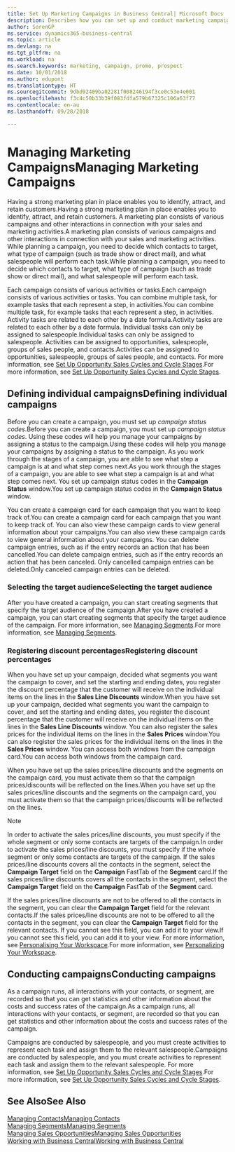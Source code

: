 ```yaml
---
title: Set Up Marketing Campaigns in Business Central| Microsoft Docs
description: Describes how you can set up and conduct marketing campaigns in Business Central to help you identify and attract prospects and retain customers.
author: SorenGP
ms.service: dynamics365-business-central
ms.topic: article
ms.devlang: na
ms.tgt_pltfrm: na
ms.workload: na
ms.search.keywords: marketing, campaign, promo, prospect
ms.date: 10/01/2018
ms.author: edupont
ms.translationtype: HT
ms.sourcegitcommit: 9dbd92409ba02281f008246194f3ce0c53e4e001
ms.openlocfilehash: f3c4c50b33b39f083fdfa579b67325c106a63f77
ms.contentlocale: en-au
ms.lasthandoff: 09/28/2018

---
```

# <a name="managing-marketing-campaigns"></a><span data-ttu-id="48af7-103">Managing Marketing Campaigns</span><span class="sxs-lookup"><span data-stu-id="48af7-103">Managing Marketing Campaigns</span></span>
<span data-ttu-id="48af7-104">Having a strong marketing plan in place enables you to identify, attract, and retain customers.</span><span class="sxs-lookup"><span data-stu-id="48af7-104">Having a strong marketing plan in place enables you to identify, attract, and retain customers.</span></span> <span data-ttu-id="48af7-105">A marketing plan consists of various campaigns and other interactions in connection with your sales and marketing activities.</span><span class="sxs-lookup"><span data-stu-id="48af7-105">A marketing plan consists of various campaigns and other interactions in connection with your sales and marketing activities.</span></span> <span data-ttu-id="48af7-106">While planning a campaign, you need to decide which contacts to target, what type of campaign (such as trade show or direct mail), and what salespeople will perform each task.</span><span class="sxs-lookup"><span data-stu-id="48af7-106">While planning a campaign, you need to decide which contacts to target, what type of campaign (such as trade show or direct mail), and what salespeople will perform each task.</span></span>

<span data-ttu-id="48af7-107">Each campaign consists of various activities or tasks.</span><span class="sxs-lookup"><span data-stu-id="48af7-107">Each campaign consists of various activities or tasks.</span></span> <span data-ttu-id="48af7-108">You can combine multiple task, for example tasks that each represent a step, in activities.</span><span class="sxs-lookup"><span data-stu-id="48af7-108">You can combine multiple task, for example tasks that each represent a step, in activities.</span></span> <span data-ttu-id="48af7-109">Activity tasks are related to each other by a date formula.</span><span class="sxs-lookup"><span data-stu-id="48af7-109">Activity tasks are related to each other by a date formula.</span></span> <span data-ttu-id="48af7-110">Individual tasks can only be assigned to salespeople.</span><span class="sxs-lookup"><span data-stu-id="48af7-110">Individual tasks can only be assigned to salespeople.</span></span> <span data-ttu-id="48af7-111">Activities can be assigned to opportunities, salespeople, groups of sales people, and contacts.</span><span class="sxs-lookup"><span data-stu-id="48af7-111">Activities can be assigned to opportunities, salespeople, groups of sales people, and contacts.</span></span> <span data-ttu-id="48af7-112">For more information, see [Set Up Opportunity Sales Cycles and Cycle Stages](marketing-how-setup-opportunity-sales-cycles-stages.md).</span><span class="sxs-lookup"><span data-stu-id="48af7-112">For more information, see [Set Up Opportunity Sales Cycles and Cycle Stages](marketing-how-setup-opportunity-sales-cycles-stages.md).</span></span>

## <a name="defining-individual-campaigns"></a><span data-ttu-id="48af7-113">Defining individual campaigns</span><span class="sxs-lookup"><span data-stu-id="48af7-113">Defining individual campaigns</span></span>
<span data-ttu-id="48af7-114">Before you can create a campaign, you must set up *campaign status codes*.</span><span class="sxs-lookup"><span data-stu-id="48af7-114">Before you can create a campaign, you must set up *campaign status codes*.</span></span> <span data-ttu-id="48af7-115">Using these codes will help you manage your campaigns by assigning a status to the campaign.</span><span class="sxs-lookup"><span data-stu-id="48af7-115">Using these codes will help you manage your campaigns by assigning a status to the campaign.</span></span> <span data-ttu-id="48af7-116">As you work through the stages of a campaign, you are able to see what step a campaign is at and what step comes next.</span><span class="sxs-lookup"><span data-stu-id="48af7-116">As you work through the stages of a campaign, you are able to see what step a campaign is at and what step comes next.</span></span> <span data-ttu-id="48af7-117">You set up campaign status codes in the **Campaign Status** window.</span><span class="sxs-lookup"><span data-stu-id="48af7-117">You set up campaign status codes in the **Campaign Status** window.</span></span>

<span data-ttu-id="48af7-118">You can create a campaign card for each campaign that you want to keep track of.</span><span class="sxs-lookup"><span data-stu-id="48af7-118">You can create a campaign card for each campaign that you want to keep track of.</span></span> <span data-ttu-id="48af7-119">You can also view these campaign cards to view general information about your campaigns.</span><span class="sxs-lookup"><span data-stu-id="48af7-119">You can also view these campaign cards to view general information about your campaigns.</span></span>
<span data-ttu-id="48af7-120">You can delete campaign entries, such as if the entry records an action that has been cancelled.</span><span class="sxs-lookup"><span data-stu-id="48af7-120">You can delete campaign entries, such as if the entry records an action that has been canceled.</span></span> <span data-ttu-id="48af7-121">Only cancelled campaign entries can be deleted.</span><span class="sxs-lookup"><span data-stu-id="48af7-121">Only canceled campaign entries can be deleted.</span></span>

### <a name="selecting-the-target-audience"></a><span data-ttu-id="48af7-122">Selecting the target audience</span><span class="sxs-lookup"><span data-stu-id="48af7-122">Selecting the target audience</span></span>
<span data-ttu-id="48af7-123">After you have created a campaign, you can start creating segments that specify the target audience of the campaign.</span><span class="sxs-lookup"><span data-stu-id="48af7-123">After you have created a campaign, you can start creating segments that specify the target audience of the campaign.</span></span> <span data-ttu-id="48af7-124">For more information, see [Managing Segments](marketing-segments.md).</span><span class="sxs-lookup"><span data-stu-id="48af7-124">For more information, see [Managing Segments](marketing-segments.md).</span></span>

### <a name="registering-discount-percentages"></a><span data-ttu-id="48af7-125">Registering discount percentages</span><span class="sxs-lookup"><span data-stu-id="48af7-125">Registering discount percentages</span></span>
<span data-ttu-id="48af7-126">When you have set up your campaign, decided what segments you want the campaign to cover, and set the starting and ending dates, you register the discount percentage that the customer will receive on the individual items on the lines in the **Sales Line Discounts** window.</span><span class="sxs-lookup"><span data-stu-id="48af7-126">When you have set up your campaign, decided what segments you want the campaign to cover, and set the starting and ending dates, you register the discount percentage that the customer will receive on the individual items on the lines in the **Sales Line Discounts** window.</span></span> <span data-ttu-id="48af7-127">You can also register the sales prices for the individual items on the lines in the **Sales Prices** window.</span><span class="sxs-lookup"><span data-stu-id="48af7-127">You can also register the sales prices for the individual items on the lines in the **Sales Prices** window.</span></span> <span data-ttu-id="48af7-128">You can access both windows from the campaign card.</span><span class="sxs-lookup"><span data-stu-id="48af7-128">You can access both windows from the campaign card.</span></span>

 <span data-ttu-id="48af7-129">When you have set up the sales prices/line discounts and the segments on the campaign card, you must activate them so that the campaign prices/discounts will be reflected on the lines.</span><span class="sxs-lookup"><span data-stu-id="48af7-129">When you have set up the sales prices/line discounts and the segments on the campaign card, you must activate them so that the campaign prices/discounts will be reflected on the lines.</span></span>

> [!NOTE]  
>   <span data-ttu-id="48af7-130">In order to activate the sales prices/line discounts, you must specify if the whole segment or only some contacts are targets of the campaign.</span><span class="sxs-lookup"><span data-stu-id="48af7-130">In order to activate the sales prices/line discounts, you must specify if the whole segment or only some contacts are targets of the campaign.</span></span> <span data-ttu-id="48af7-131">If the sales prices/line discounts covers all the contacts in the segment, select the **Campaign Target** field on the **Campaign** FastTab of the **Segment** card.</span><span class="sxs-lookup"><span data-stu-id="48af7-131">If the sales prices/line discounts covers all the contacts in the segment, select the **Campaign Target** field on the **Campaign** FastTab of the **Segment** card.</span></span>

<span data-ttu-id="48af7-132">If the sales prices/line discounts are not to be offered to all the contacts in the segment, you can clear the **Campaign Target** field for the relevant contacts.</span><span class="sxs-lookup"><span data-stu-id="48af7-132">If the sales prices/line discounts are not to be offered to all the contacts in the segment, you can clear the **Campaign Target** field for the relevant contacts.</span></span> <span data-ttu-id="48af7-133">If you cannot see this field, you can add it to your view.</span><span class="sxs-lookup"><span data-stu-id="48af7-133">If you cannot see this field, you can add it to your view.</span></span> <span data-ttu-id="48af7-134">For more information, see [Personalising Your Workspace](ui-personalization-user.md).</span><span class="sxs-lookup"><span data-stu-id="48af7-134">For more information, see [Personalizing Your Workspace](ui-personalization-user.md).</span></span>

## <a name="conducting-campaigns"></a><span data-ttu-id="48af7-135">Conducting campaigns</span><span class="sxs-lookup"><span data-stu-id="48af7-135">Conducting campaigns</span></span>
<span data-ttu-id="48af7-136">As a campaign runs, all interactions with your contacts, or segment, are recorded so that you can get statistics and other information about the costs and success rates of the campaign.</span><span class="sxs-lookup"><span data-stu-id="48af7-136">As a campaign runs, all interactions with your contacts, or segment, are recorded so that you can get statistics and other information about the costs and success rates of the campaign.</span></span>

<span data-ttu-id="48af7-137">Campaigns are conducted by salespeople, and you must create activities to represent each task and assign them to the relevant salespeople.</span><span class="sxs-lookup"><span data-stu-id="48af7-137">Campaigns are conducted by salespeople, and you must create activities to represent each task and assign them to the relevant salespeople.</span></span> <span data-ttu-id="48af7-138">For more information, see [Set Up Opportunity Sales Cycles and Cycle Stages](marketing-how-setup-opportunity-sales-cycles-stages.md).</span><span class="sxs-lookup"><span data-stu-id="48af7-138">For more information, see [Set Up Opportunity Sales Cycles and Cycle Stages](marketing-how-setup-opportunity-sales-cycles-stages.md).</span></span>

## <a name="see-also"></a><span data-ttu-id="48af7-139">See Also</span><span class="sxs-lookup"><span data-stu-id="48af7-139">See Also</span></span>
[<span data-ttu-id="48af7-140">Managing Contacts</span><span class="sxs-lookup"><span data-stu-id="48af7-140">Managing Contacts</span></span>](marketing-contacts.md)  
[<span data-ttu-id="48af7-141">Managing Segments</span><span class="sxs-lookup"><span data-stu-id="48af7-141">Managing Segments</span></span>](marketing-segments.md)  
[<span data-ttu-id="48af7-142">Managing Sales Opportunities</span><span class="sxs-lookup"><span data-stu-id="48af7-142">Managing Sales Opportunities</span></span>](marketing-manage-sales-opportunities.md)  
[<span data-ttu-id="48af7-143">Working with Business Central</span><span class="sxs-lookup"><span data-stu-id="48af7-143">Working with Business Central</span></span>](ui-work-product.md)  


